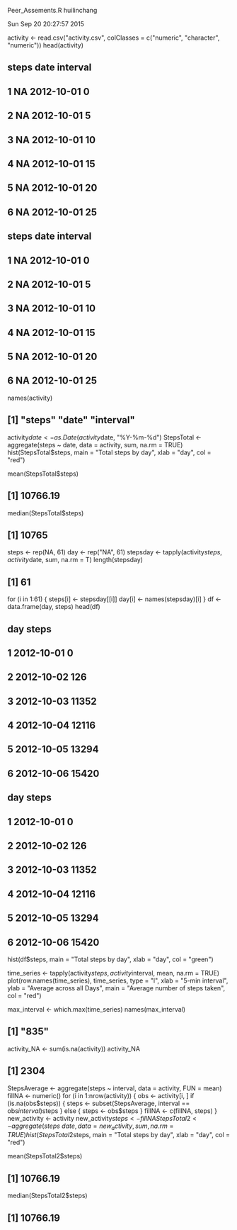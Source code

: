 Peer_Assements.R
huilinchang

Sun Sep 20 20:27:57 2015

activity <- read.csv("activity.csv", colClasses = c("numeric", "character", 
                                                    "numeric"))
head(activity)
##   steps       date interval
## 1    NA 2012-10-01        0
## 2    NA 2012-10-01        5
## 3    NA 2012-10-01       10
## 4    NA 2012-10-01       15
## 5    NA 2012-10-01       20
## 6    NA 2012-10-01       25
##   steps       date interval
## 1    NA 2012-10-01        0
## 2    NA 2012-10-01        5
## 3    NA 2012-10-01       10
## 4    NA 2012-10-01       15
## 5    NA 2012-10-01       20
## 6    NA 2012-10-01       25
names(activity)
## [1] "steps"    "date"     "interval"
activity$date <- as.Date(activity$date, "%Y-%m-%d")
StepsTotal <- aggregate(steps ~ date, data = activity, sum, na.rm = TRUE)
hist(StepsTotal$steps, main = "Total steps by day", xlab = "day", col = "red")


mean(StepsTotal$steps)
## [1] 10766.19
median(StepsTotal$steps)
## [1] 10765
steps <- rep(NA, 61)
day <- rep("NA", 61)
stepsday <- tapply(activity$steps, activity$date, sum, na.rm = T)
length(stepsday)
## [1] 61
for (i in 1:61) {
  steps[i] <- stepsday[[i]]
  day[i] <- names(stepsday)[i]
}
df <- data.frame(day, steps)
head(df)
##          day steps
## 1 2012-10-01     0
## 2 2012-10-02   126
## 3 2012-10-03 11352
## 4 2012-10-04 12116
## 5 2012-10-05 13294
## 6 2012-10-06 15420
##          day steps
## 1 2012-10-01     0
## 2 2012-10-02   126
## 3 2012-10-03 11352
## 4 2012-10-04 12116
## 5 2012-10-05 13294
## 6 2012-10-06 15420
hist(df$steps, main = "Total steps by day", xlab = "day", col = "green")


time_series <- tapply(activity$steps, activity$interval, mean, na.rm = TRUE)
plot(row.names(time_series), time_series, type = "l", xlab = "5-min interval", 
     ylab = "Average across all Days", main = "Average number of steps taken", 
     col = "red")


max_interval <- which.max(time_series)
names(max_interval)
## [1] "835"
activity_NA <- sum(is.na(activity))
activity_NA
## [1] 2304
StepsAverage <- aggregate(steps ~ interval, data = activity, FUN = mean)
fillNA <- numeric()
for (i in 1:nrow(activity)) {
  obs <- activity[i, ]
  if (is.na(obs$steps)) {
    steps <- subset(StepsAverage, interval == obs$interval)$steps
  } else {
    steps <- obs$steps
  }
  fillNA <- c(fillNA, steps)
}
new_activity <- activity
new_activity$steps <- fillNA
StepsTotal2 <- aggregate(steps ~ date, data = new_activity, sum, na.rm = TRUE)
hist(StepsTotal2$steps, main = "Total steps by day", xlab = "day", col = "red")


mean(StepsTotal2$steps)
## [1] 10766.19
median(StepsTotal2$steps)
## [1] 10766.19
